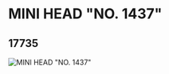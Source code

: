 # MINI HEAD "NO. 1437"
## 17735
![MINI HEAD "NO. 1437"](https://lc-www-live-s.legocdn.com/media/bricks/5/2/6075269.jpg)